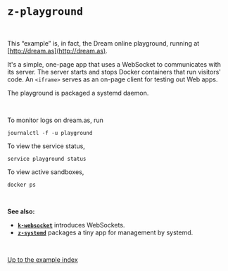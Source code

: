 # `z-playground`

<br>

This “example” is, in fact, the Dream online playground, running at
[http://dream.as](http://dream.as).

It's a simple, one-page app that uses a WebSocket to communicates with its
server. The server starts and stops Docker containers that run visitors' code.
An `<iframe>` serves as an on-page client for testing out Web apps.

The playground is packaged a systemd daemon.

<br>

To monitor logs on dream.as, run

```
journalctl -f -u playground
```

To view the service status,

```
service playground status
```

To view active sandboxes,

```
docker ps
```

<br>

**See also:**

- [**`k-websocket`**](../k-websocket#files) introduces WebSockets.
- [**`z-systemd`**](../z-systemd#files) packages a tiny app for management by
  systemd.

<br>

[Up to the example index](../#examples)
